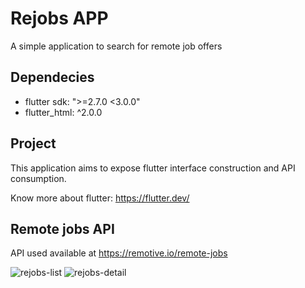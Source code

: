 # Rejobs APP

A simple application to search for remote job offers

## Dependecies

- flutter sdk: ">=2.7.0 <3.0.0"
- flutter_html: ^2.0.0

## Project

This application aims to expose flutter interface construction and API consumption.

Know more about flutter: https://flutter.dev/ 

## Remote jobs API

API used available at https://remotive.io/remote-jobs 

![rejobs-list](https://user-images.githubusercontent.com/7337818/137776661-ec81587c-1d90-4ac5-8cfa-20c459568ee9.png)
![rejobs-detail](https://user-images.githubusercontent.com/7337818/137776653-d26eac82-223c-425e-a7b6-7ce69b8dd361.png)

